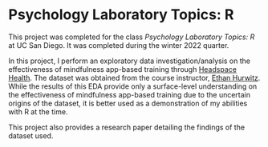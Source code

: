 # Psychology Laboratory Topics: R

This project was completed for the class *Psychology Laboratory Topics: R* at UC San Diego. It was completed during the winter 2022 quarter.

In this project, I perform an exploratory data investigation/analysis on the effectiveness of mindfulness app-based training through [Headspace Health](https://www.headspace.com/). The dataset was obtained from the course instructor, [Ethan Hurwitz](https://github.com/ethanhurwitz). While the results of this EDA provide only a surface-level understanding on the effectiveness of mindfulness app-based training due to the uncertain origins of the dataset, it is better used as a demonstration of my abilities with R at the time.

This project also provides a research paper detailing the findings of the dataset used.
